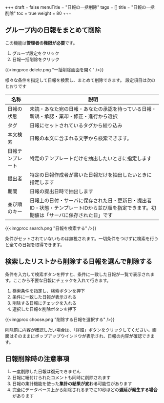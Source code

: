 +++
draft = false
menuTitle = "日報の一括削除"
tags = []
title = "日報の一括削除"
toc = true
weight = 80
+++

## グループ内の日報をまとめて削除

この機能は**管理者の権限が必要**です。

1. グループ設定をクリック
1. 日報一括削除をクリック

{{<imgproc delete.png "一括削除画面を開く" />}}

様々な条件を指定して日報を検索し、まとめて削除できます。
設定項目は次のとおりです

|名称|説明|
|---|---|
|日報の状態|未読・あなた宛の日報・あなたの承認を待っている日報・新規・承認・棄却・修正・進行から選択|
|タグ|日報にセットされているタグから絞り込み|
|本文検索|日報の本文に含まれる文字から検索できます。|
|日報テンプレート|特定のテンプレートだけを抽出したいときに指定します|
|提出者|特定の日報作成者が書いた日報だけを抽出したいときに指定します|
|期間|日報の提出日時で抽出します|
|並び順のキー|日報上の日付・サーバに保存された日・更新日・提出者ID・状態・テンプレートIDから並び順を指定できます。初期値は「サーバに保存された日」です|

{{<imgproc search.png "日報を検索する" />}}

条件がセットされていないものは無視されます。一切条件をつけずに検索を行うと全ての日報を取得できます。

## 検索したリストから削除する日報を選んで削除する

条件を入力して検索ボタンを押すと、条件に一致した日報が一覧で表示されます。ここから不要な日報にチェックを入れて行きます。

1. 検索条件を指定し、検索ボタンを押下
1. 条件に一致した日報が表示される
1. 削除する日報にチェックを入れる
1. 選択した日報を削除ボタンを押下

{{<imgproc choose.png "削除する日報を選択する" />}}

削除前に内容が確認したい場合は、「詳細」ボタンをクリックしてください。画面はそのままにポップアップウインドウが表示され、日報の内容が確認できます。

## 日報削除時の注意事項

1. 一度削除した日報は復元できません
1. 日報に紐付けられたコメントも同時に削除されます
1. 日報の集計機能を使った**集計の結果が変わる**可能性があります
1. 完全にデータベース上から削除されるまでに10秒ほどの**遅延が発生する場合**があります